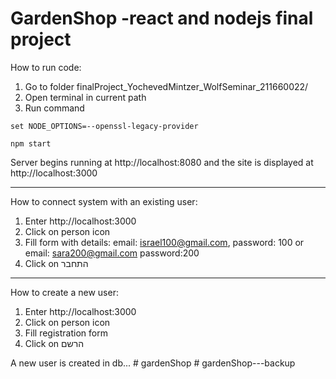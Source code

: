# GardenShop -react and nodejs final project


How to run code:
1. Go to folder finalProject_YochevedMintzer_WolfSeminar_211660022/
2. Open terminal in current path
3. Run command

```
set NODE_OPTIONS=--openssl-legacy-provider

npm start

```
Server begins running at http://localhost:8080 and 
the site is displayed at http://localhost:3000

---
How to connect system with an existing user:
1. Enter http://localhost:3000
2. Click on person icon 
3. Fill form with details: email: israel100@gmail.com, password: 100 or email: sara200@gmail.com password:200
4. Click on התחבר
---
How to create a new user:
1. Enter http://localhost:3000
2. Click on person icon 
3. Fill registration form
4. Click on הרשם

A new user is created in db...
#   g a r d e n S h o p  
 #   g a r d e n S h o p - - - b a c k u p  
 